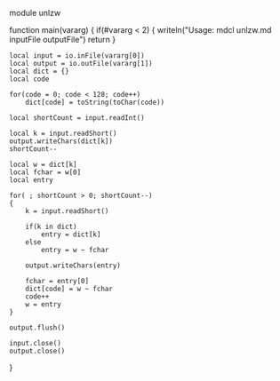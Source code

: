 module unlzw

function main(vararg)
{
	if(#vararg < 2)
	{
		writeln("Usage: mdcl unlzw.md inputFile outputFile")
		return
	}
	
	local input = io.inFile(vararg[0])
	local output = io.outFile(vararg[1])
	local dict = {}
	local code
	
	for(code = 0; code < 128; code++)
		dict[code] = toString(toChar(code))
	
	local shortCount = input.readInt()
	
	local k = input.readShort()
	output.writeChars(dict[k])
	shortCount--
	
	local w = dict[k]
	local fchar = w[0]
	local entry
	
	for( ; shortCount > 0; shortCount--)
	{
		k = input.readShort()
	
		if(k in dict)
			entry = dict[k]
		else
			entry = w ~ fchar
	
		output.writeChars(entry)
	
		fchar = entry[0]
		dict[code] = w ~ fchar
		code++
		w = entry
	}
	
	output.flush()
	
	input.close()
	output.close()
}